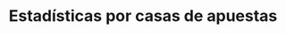 ---
layout: project
title:  "Estadísticas por casas de apuestas"
categories:
- project
img: estadisticas_casas.jpg
thumb: estadisticas_casas_thumb.jpg
---